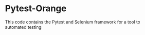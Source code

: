 # Pytest-Orange
This code contains the Pytest and Selenium framework for a tool to automated testing

